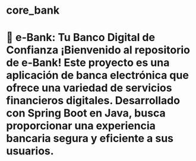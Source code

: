 # core_bank
# 🏦 e-Bank: Tu Banco Digital de Confianza  ¡Bienvenido al repositorio de **e-Bank**! Este proyecto es una aplicación de banca electrónica que ofrece una variedad de servicios financieros digitales. Desarrollado con **Spring Boot** en **Java**, busca proporcionar una experiencia bancaria segura y eficiente a sus usuarios. 
